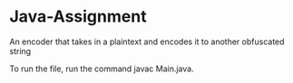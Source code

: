# Java-Assignment
An encoder that takes in a plaintext and encodes it to another obfuscated string

To run the file, run the command javac Main.java.
